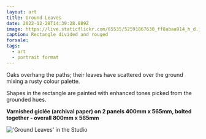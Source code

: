 ```yaml
---
layout: art
title: Ground Leaves
date: 2022-12-28T14:39:28.889Z
image: https://live.staticflickr.com/65535/52591867630_ff8abaa914_h_d.jpg
caption: Rectangle divided and rouged
forsale:
tags:
  - art
  - portrait format
---
```

Oaks overhang the paths; their leaves have scattered over the ground mixing a rusty colour palette.

Shapes in the rectangle are painted with enhanced tones picked from the grounded hues.

**Varnished giclée (archival paper) on 2 panels 400mm x 565mm, bolted together - overall 800mm x 565mm**

!['Ground Leaves' in the Studio](https://live.staticflickr.com/65535/53317107137_11d78dc458_h_d.jpg "'Ground Leaves' in the Studio with the artist, Chris Jennings")